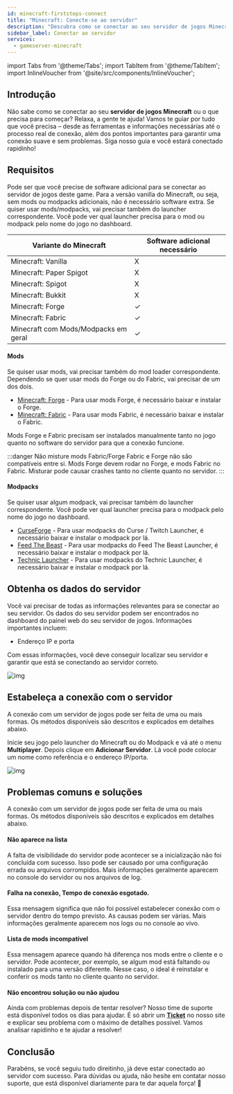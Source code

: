 ```yaml
---
id: minecraft-firststeps-connect
title: "Minecraft: Conecte-se ao servidor"
description: "Descubra como se conectar ao seu servidor de jogos Minecraft de forma tranquila e entenda as ferramentas necessárias para uma experiência de jogo sem interrupções → Saiba mais agora"
sidebar_label: Conectar ao servidor
services:
  - gameserver-minecraft
---
```


import Tabs from '@theme/Tabs';
import TabItem from '@theme/TabItem';
import InlineVoucher from '@site/src/components/InlineVoucher';

## Introdução
Não sabe como se conectar ao seu **servidor de jogos Minecraft** ou o que precisa para começar? Relaxa, a gente te ajuda! Vamos te guiar por tudo que você precisa – desde as ferramentas e informações necessárias até o processo real de conexão, além dos pontos importantes para garantir uma conexão suave e sem problemas. Siga nosso guia e você estará conectado rapidinho!



## Requisitos

Pode ser que você precise de software adicional para se conectar ao servidor de jogos deste game. Para a versão vanilla do Minecraft, ou seja, sem mods ou modpacks adicionais, não é necessário software extra. Se quiser usar mods/modpacks, vai precisar também do launcher correspondente. Você pode ver qual launcher precisa para o mod ou modpack pelo nome do jogo no dashboard. 

| Variante do Minecraft                   | Software adicional necessário |
| --------------------------------------- | ----------------------------- |
| Minecraft: Vanilla                      | X                             |
| Minecraft: Paper Spigot                 | X                             |
| Minecraft: Spigot                       | X                             |
| Minecraft: Bukkit                       | X                             |
| Minecraft: Forge                        | ✓                             |
| Minecraft: Fabric                       | ✓                             |
| Minecraft com Mods/Modpacks em geral   | ✓                             |




#### Mods
Se quiser usar mods, vai precisar também do mod loader correspondente. Dependendo se quer usar mods do Forge ou do Fabric, vai precisar de um dos dois. 

- [Minecraft: Forge](https://files.minecraftforge.net/net/minecraftforge/forge/) - Para usar mods Forge, é necessário baixar e instalar o Forge.
- [Minecraft: Fabric](https://fabricmc.net/) - Para usar mods Fabric, é necessário baixar e instalar o Fabric.

Mods Forge e Fabric precisam ser instalados manualmente tanto no jogo quanto no software do servidor para que a conexão funcione.

:::danger Não misture mods Fabric/Forge
Fabric e Forge não são compatíveis entre si. Mods Forge devem rodar no Forge, e mods Fabric no Fabric. Misturar pode causar crashes tanto no cliente quanto no servidor. 
:::


#### Modpacks
Se quiser usar algum modpack, vai precisar também do launcher correspondente. Você pode ver qual launcher precisa para o modpack pelo nome do jogo no dashboard. 
- [CurseForge](https://www.curseforge.com/) - Para usar modpacks do Curse / Twitch Launcher, é necessário baixar e instalar o modpack por lá. 
- [Feed The Beast](https://www.feed-the-beast.com/) - Para usar modpacks do Feed The Beast Launcher, é necessário baixar e instalar o modpack por lá. 
- [Technic Launcher](https://www.technicpack.net/) - Para usar modpacks do Technic Launcher, é necessário baixar e instalar o modpack por lá. 



## Obtenha os dados do servidor

Você vai precisar de todas as informações relevantes para se conectar ao seu servidor. Os dados do seu servidor podem ser encontrados no dashboard do painel web do seu servidor de jogos. Informações importantes incluem:

- Endereço IP e porta

Com essas informações, você deve conseguir localizar seu servidor e garantir que está se conectando ao servidor correto.

![img](https://screensaver01.zap-hosting.com/index.php/s/2orebizt2rz5bBz/preview)

## Estabeleça a conexão com o servidor

A conexão com um servidor de jogos pode ser feita de uma ou mais formas. Os métodos disponíveis são descritos e explicados em detalhes abaixo.

<Tabs>
    <TabItem value="connect_solution_server_browser_ingame" label="Navegador de Servidores (No jogo)" default>

Inicie seu jogo pelo launcher do Minecraft ou do Modpack e vá até o menu **Multiplayer**. Depois clique em **Adicionar Servidor**. Lá você pode colocar um nome como referência e o endereço IP/porta.

![img](https://screensaver01.zap-hosting.com/index.php/s/4nAK62sXGLySm4D/download)

</TabItem>


</Tabs>



## Problemas comuns e soluções

A conexão com um servidor de jogos pode ser feita de uma ou mais formas. Os métodos disponíveis são descritos e explicados em detalhes abaixo.

#### Não aparece na lista

A falta de visibilidade do servidor pode acontecer se a inicialização não foi concluída com sucesso. Isso pode ser causado por uma configuração errada ou arquivos corrompidos. Mais informações geralmente aparecem no console do servidor ou nos arquivos de log.

#### Falha na conexão, Tempo de conexão esgotado.
Essa mensagem significa que não foi possível estabelecer conexão com o servidor dentro do tempo previsto. As causas podem ser várias. Mais informações geralmente aparecem nos logs ou no console ao vivo.

#### Lista de mods incompatível
Essa mensagem aparece quando há diferença nos mods entre o cliente e o servidor. Pode acontecer, por exemplo, se algum mod está faltando ou instalado para uma versão diferente. Nesse caso, o ideal é reinstalar e conferir os mods tanto no cliente quanto no servidor.



#### Não encontrou solução ou não ajudou

Ainda com problemas depois de tentar resolver? Nosso time de suporte está disponível todos os dias para ajudar. É só abrir um **[Ticket](https://zap-hosting.com/en/customer/support/)** no nosso site e explicar seu problema com o máximo de detalhes possível. Vamos analisar rapidinho e te ajudar a resolver!



## Conclusão

Parabéns, se você seguiu tudo direitinho, já deve estar conectado ao servidor com sucesso. Para dúvidas ou ajuda, não hesite em contatar nosso suporte, que está disponível diariamente para te dar aquela força! 🙂

<InlineVoucher />
